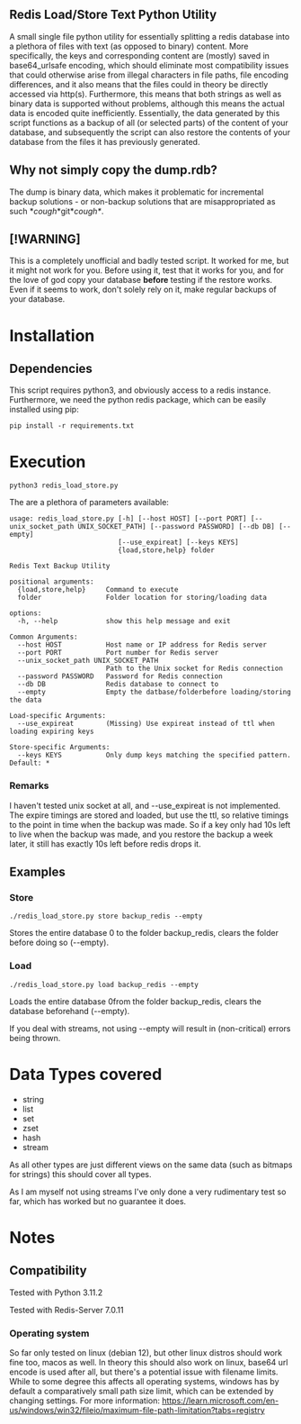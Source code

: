 ## Redis Load/Store Text Python Utility

A small single file python utility for essentially splitting a redis database into a plethora of files with text (as opposed to binary) content. More specifically, the keys and corresponding content are (mostly) saved in base64_urlsafe encoding, which should eliminate most compatibility issues that could otherwise arise from illegal characters in file paths, file encoding differences, and it also means that the files could in theory be directly accessed via http(s). Furthermore, this means that both strings as well as binary data is supported without problems, although this means the actual data is encoded quite inefficiently.
Essentially, the data generated by this script functions as a backup of all (or selected parts) of the content of your database, and subsequently the script can also restore the contents of your database from the files it has previously generated.

## Why not simply copy the dump.rdb?

The dump is binary data, which makes it problematic for incremental backup solutions - or non-backup solutions that are misappropriated as such \**cough*\*git\**cough\**.


## [!WARNING]
This is a completely unofficial and badly tested script. It worked for me, but it might not work for you. Before using it, test that it works for you, and for the love of god copy your database **before** testing if the restore works. Even if it seems to work, don't solely rely on it, make regular backups of your database.


# Installation

## Dependencies

This script requires python3, and obviously access to a redis instance. Furthermore, we need the python redis package, which can be easily installed using pip:

```pip install -r requirements.txt```

# Execution

```
python3 redis_load_store.py
```

The are a plethora of parameters available:

```
usage: redis_load_store.py [-h] [--host HOST] [--port PORT] [--unix_socket_path UNIX_SOCKET_PATH] [--password PASSWORD] [--db DB] [--empty]
                           [--use_expireat] [--keys KEYS]
                           {load,store,help} folder

Redis Text Backup Utility

positional arguments:
  {load,store,help}     Command to execute
  folder                Folder location for storing/loading data

options:
  -h, --help            show this help message and exit

Common Arguments:
  --host HOST           Host name or IP address for Redis server
  --port PORT           Port number for Redis server
  --unix_socket_path UNIX_SOCKET_PATH
                        Path to the Unix socket for Redis connection
  --password PASSWORD   Password for Redis connection
  --db DB               Redis database to connect to
  --empty               Empty the datbase/folderbefore loading/storing the data

Load-specific Arguments:
  --use_expireat        (Missing) Use expireat instead of ttl when loading expiring keys

Store-specific Arguments:
  --keys KEYS           Only dump keys matching the specified pattern. Default: *
  ```

### Remarks
I haven't tested unix socket at all, and --use_expireat is not implemented. The expire timings are stored and loaded, but use the ttl, so relative timings to the point in time when the backup was made. So if a key only had 10s left to live when the backup was made, and you restore the backup a week later, it still has exactly 10s left before redis drops it.


## Examples

### Store

```
./redis_load_store.py store backup_redis --empty
```
Stores the entire database 0 to the folder backup_redis, clears the folder before doing so (--empty).

### Load

```
./redis_load_store.py load backup_redis --empty
```
Loads the entire database 0from the folder backup_redis, clears the database beforehand (--empty).

If you deal with streams, not using --empty will result in (non-critical) errors being thrown.

# Data Types covered

- string
- list
- set
- zset
- hash
- stream

As all other types are just different views on the same data (such as bitmaps for strings) this should cover all types.

As I am myself not using streams I've only done a very rudimentary test so far, which has worked but no guarantee it does.

# Notes

## Compatibility

Tested with Python 3.11.2

Tested with Redis-Server 7.0.11

### Operating system

So far only tested on linux (debian 12), but other linux distros should work fine too, macos as well.
In theory this should also work on linux, base64 url encode is used after all, but there's a potential issue with filename limits. While to some degree this affects all operating systems, windows has by default a comparatively small path size limit, which can be extended by changing settings. For more information: 
https://learn.microsoft.com/en-us/windows/win32/fileio/maximum-file-path-limitation?tabs=registry